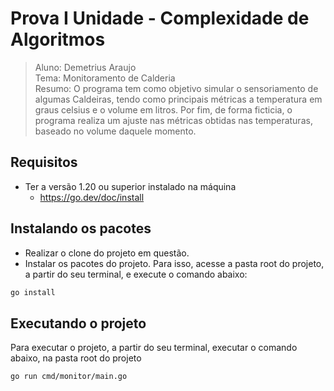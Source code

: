 # Prova I Unidade - Complexidade de Algoritmos
> Aluno: Demetrius Araujo <br>
> Tema: Monitoramento de Calderia <br>
> Resumo: O programa tem como objetivo simular o sensoriamento de algumas Caldeiras, tendo como principais métricas a temperatura em graus celsius e o volume em litros. Por fim, de forma ficticia, o programa realiza um ajuste nas métricas obtidas nas temperaturas, baseado no volume daquele momento.

## Requisitos

- Ter a versão 1.20 ou superior instalado na máquina
  - https://go.dev/doc/install

## Instalando os pacotes
- Realizar o clone do projeto em questão.
- Instalar os pacotes do projeto. Para isso, acesse a pasta root do projeto, a partir do seu terminal, e execute o comando abaixo:
```sh
go install
```

## Executando o projeto
Para executar o projeto, a partir do seu terminal, executar o comando abaixo, na pasta root do projeto

```sh
go run cmd/monitor/main.go
```